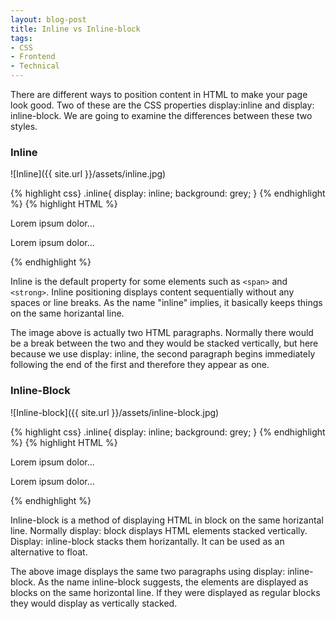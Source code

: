 ```yaml
---
layout: blog-post
title: Inline vs Inline-block
tags: 
- CSS
- Frontend
- Technical
---
```

There are different ways to position content in HTML to make your page look good. Two of these are the CSS properties display:inline and display: inline-block. We are going to examine the differences between these two styles.

### Inline

![Inline]({{ site.url }}/assets/inline.jpg)

{% highlight css}
.inline{
	display: inline;
	background: grey;
}
{% endhighlight %}
{% highlight HTML %}
<p class="inline"> Lorem ipsum dolor...</p>
<p class="inline"> Lorem ipsum dolor...</p>
{% endhighlight %}

Inline is the default property for some elements such as `<span>` and `<strong>`. Inline positioning displays content sequentially without any spaces or line breaks. As the name "inline" implies, it basically keeps things on the same horizantal line.

The image above is actually two HTML paragraphs. Normally there would be a break between the two and they would be stacked vertically, but here because we use display: inline, the second paragraph begins immediately following the end of the first and therefore they appear as one.


### Inline-Block

![Inline-block]({{ site.url }}/assets/inline-block.jpg)

{% highlight css}
.inline{
    display: inline;
    background: grey;
}
{% endhighlight %}
{% highlight HTML %}
<p class="inline-block"> Lorem ipsum dolor...</p>
<p class="inline-block"> Lorem ipsum dolor...</p>
{% endhighlight %}

Inline-block is a method of displaying HTML in block on the same horizantal line. Normally display: block displays HTML elements stacked vertically. Display: inline-block stacks them horizantally. It can be used as an alternative to float.

The above image displays the same two paragraphs using display: inline-block. As the name inline-block suggests, the elements are displayed as blocks on the same horizontal line. If they were displayed as regular blocks they would display as vertically stacked.

